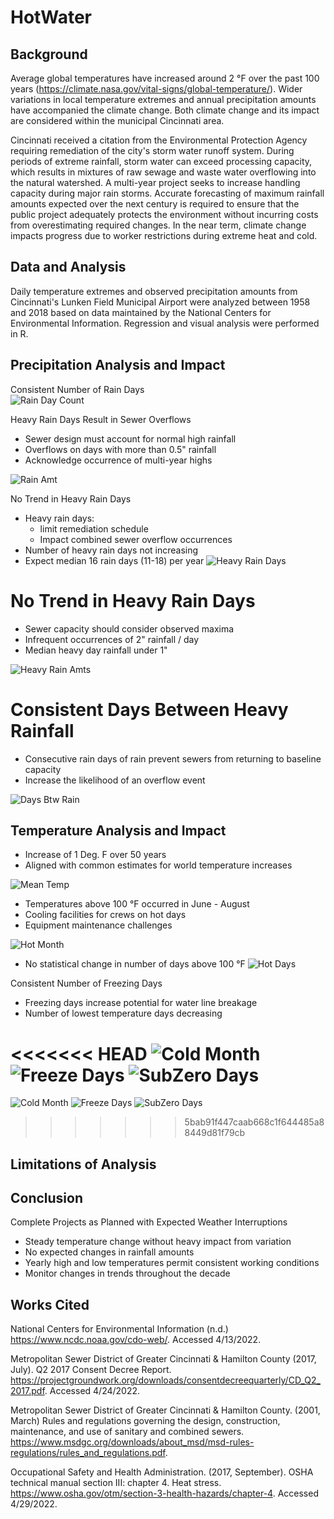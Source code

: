 # HotWater

## Background

Average global temperatures have increased around 2 °F over the past 100 years (https://climate.nasa.gov/vital-signs/global-temperature/).  Wider variations in local temperature extremes and annual precipitation amounts have accompanied the climate change.  Both climate change and its impact are considered within the municipal Cincinnati area.  

Cincinnati received a citation from the Environmental Protection Agency requiring remediation of the city's storm water runoff system.  During periods of extreme rainfall, storm water can exceed processing capacity, which results in mixtures of raw sewage and waste water overflowing into the natural watershed.  A multi-year project seeks to increase handling capacity during major rain storms.  Accurate forecasting of maximum rainfall amounts expected over the next century is required to ensure that the public project adequately protects the environment without incurring costs from overestimating required changes.  In the near term, climate change impacts progress due to worker restrictions during extreme heat and cold.  

## Data and Analysis
Daily temperature extremes and observed precipitation amounts from Cincinnati's Lunken Field Municipal Airport were analyzed between 1958 and 2018 based on data maintained by the National Centers for Environmental Information.  Regression and visual analysis were performed in R.

## Precipitation Analysis and Impact

Consistent Number of Rain Days  
![Rain Day Count](images/g.pcpt50yr.png)


Heavy Rain Days Result in Sewer Overflows
- Sewer design must account for normal high rainfall
- Overflows on days with more than 0.5" rainfall
- Acknowledge occurrence of multi-year highs

![Rain Amt](images/g.hist.rainDay.png)

No Trend in Heavy Rain Days
- Heavy rain days:
    - limit remediation schedule
    - Impact combined sewer overflow occurrences
- Number of heavy rain days not increasing
- Expect median 16 rain days (11-18) per year
![Heavy Rain Days](images/g.hvy_prpc.png)


No Trend in Heavy Rain Days
========================================================
- Sewer capacity should consider observed maxima
- Infrequent occurrences of 2" rainfall / day
- Median heavy day rainfall under 1"

![Heavy Rain Amts](images/g.hvy_prpbox.png)

Consistent Days Between Heavy Rainfall
========================================================

- Consecutive  rain days of rain prevent sewers from returning to baseline capacity 
- Increase the likelihood of an overflow event

![Days Btw Rain](images/g.prcp_dayBTW.png)

## Temperature Analysis and Impact

- Increase of 1 Deg. F over 50 years  
- Aligned with common estimates for world temperature increases

![Mean Temp](images/g.mtemp.png)

- Temperatures above 100 °F occurred in June - August
- Cooling facilities for crews on hot days
- Equipment maintenance challenges

![Hot Month](images/g.hotmonth.png)

- No statistical change in number of days above 100  °F
![Hot Days](images/g.hotdays.png)

Consistent Number of Freezing Days
- Freezing days increase potential for water line breakage
- Number of lowest temperature days decreasing

<<<<<<< HEAD
![Cold Month](images/g.coldmonth.png)
![Freeze Days](images/g.frezdays.png)
![SubZero Days](images/g.subzdays.png)
=======
![Cold Month](images/g.coldmonth)
![Freeze Days](images/g.frezdays.png)
![SubZero Days](images/g.g.subzdays.png)
>>>>>>> 5bab91f447caab668c1f644485a88449d81f79cb

## Limitations of Analysis

## Conclusion

Complete Projects as Planned with Expected Weather Interruptions
- Steady temperature change without heavy impact from variation
- No expected changes in rainfall amounts 
- Yearly high and low temperatures permit consistent working conditions
- Monitor changes in trends throughout the decade


## Works Cited

National Centers for Environmental Information (n.d.)  https://www.ncdc.noaa.gov/cdo-web/.  Accessed 4/13/2022.

Metropolitan Sewer District of Greater Cincinnati & Hamilton County (2017, July).  Q2 2017 Consent Decree Report.  https://projectgroundwork.org/downloads/consentdecreequarterly/CD_Q2_2017.pdf.  Accessed 4/24/2022.

Metropolitan Sewer District of Greater Cincinnati & Hamilton County. (2001, March)  Rules and regulations governing the design, construction, maintenance, and use of sanitary and combined sewers.  https://www.msdgc.org/downloads/about_msd/msd-rules-regulations/rules_and_regulations.pdf.  

Occupational Safety and Health Administration. (2017, September).  OSHA technical manual section III: chapter 4.  Heat stress.  https://www.osha.gov/otm/section-3-health-hazards/chapter-4.  Accessed 4/29/2022.





